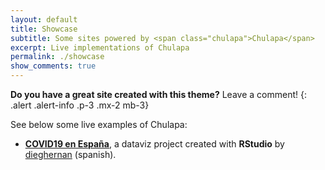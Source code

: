 ```yaml
---
layout: default
title: Showcase
subtitle: Some sites powered by <span class="chulapa">Chulapa</span>
excerpt: Live implementations of Chulapa
permalink: ./showcase
show_comments: true
---
```


**Do you have a great site created with this theme?** Leave a comment!
{: .alert .alert-info .p-3 .mx-2 mb-3}

See below some live examples of <span class="chulapa">Chulapa</span>:

- **[COVID19 en España](https://dieghernan.github.io/COVID19/)**, a dataviz project created with **RStudio** by [dieghernan](https://github.com/dieghernan) (spanish). 




